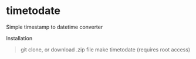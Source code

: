 # timetodate
Simple timestamp to datetime converter

Installation
> git clone, or download .zip file
> make timetodate (requires root access)

